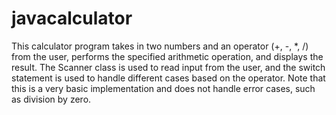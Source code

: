 # javacalculator
This calculator program takes in two numbers and an operator (+, -, *, /) from the user, performs the specified arithmetic operation, and displays the result. The Scanner class is used to read input from the user, and the switch statement is used to handle different cases based on the operator. Note that this is a very basic implementation and does not handle error cases, such as division by zero.
